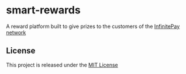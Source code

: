 # smart-rewards

A reward platform built to give prizes to the customers of the [InfinitePay network](https://www.infinitepay.io)

## License

This project is released under the [MIT License](https://opensource.org/licenses/MIT)
